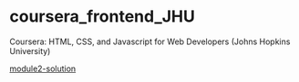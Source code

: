 # coursera_frontend_JHU
Coursera: HTML, CSS, and Javascript for Web Developers (Johns Hopkins University)

[module2-solution](./module2-solution/index.html)